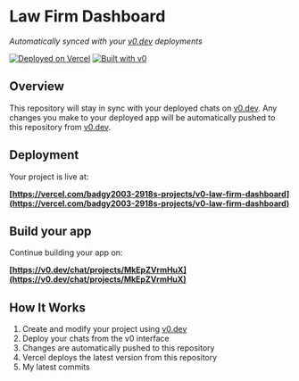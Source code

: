 # Law Firm Dashboard

*Automatically synced with your [v0.dev](https://v0.dev) deployments*

[![Deployed on Vercel](https://img.shields.io/badge/Deployed%20on-Vercel-black?style=for-the-badge&logo=vercel)](https://vercel.com/badgy2003-2918s-projects/v0-law-firm-dashboard)
[![Built with v0](https://img.shields.io/badge/Built%20with-v0.dev-black?style=for-the-badge)](https://v0.dev/chat/projects/MkEpZVrmHuX)

## Overview

This repository will stay in sync with your deployed chats on [v0.dev](https://v0.dev).
Any changes you make to your deployed app will be automatically pushed to this repository from [v0.dev](https://v0.dev).

## Deployment

Your project is live at:

**[https://vercel.com/badgy2003-2918s-projects/v0-law-firm-dashboard](https://vercel.com/badgy2003-2918s-projects/v0-law-firm-dashboard)**

## Build your app

Continue building your app on:

**[https://v0.dev/chat/projects/MkEpZVrmHuX](https://v0.dev/chat/projects/MkEpZVrmHuX)**

## How It Works

1. Create and modify your project using [v0.dev](https://v0.dev)
2. Deploy your chats from the v0 interface
3. Changes are automatically pushed to this repository
4. Vercel deploys the latest version from this repository
5. My latest commits
